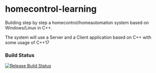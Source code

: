 # homecontrol-learning
Building step by step a homecontrol/homeautomation system based on Windows/Linux in C++.

The system will use a Server and a Client application based on C++ with some usage of C++17

### Build Status

[![Release Build Status](https://dev.azure.com/andreasfertl/andreasfertl/_apis/build/status/andreasfertl.homecontrol-learning?branchName=master)](https://dev.azure.com/andreasfertl/andreasfertl/_build/latest?definitionId=2&branchName=master)

